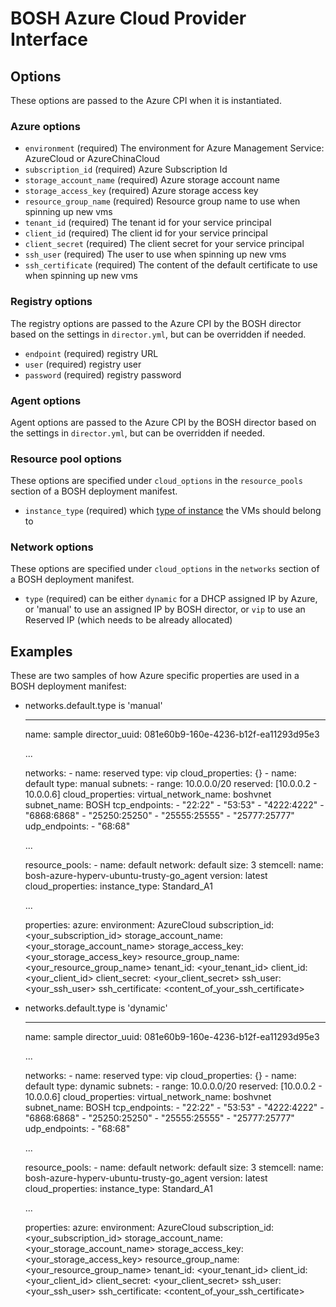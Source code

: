 # BOSH Azure Cloud Provider Interface

## Options

These options are passed to the Azure CPI when it is instantiated.

### Azure options

* `environment` (required)
  The environment for Azure Management Service: AzureCloud or AzureChinaCloud
* `subscription_id` (required)
  Azure Subscription Id
* `storage_account_name` (required)
  Azure storage account name
* `storage_access_key` (required)
  Azure storage access key
* `resource_group_name` (required)
  Resource group name to use when spinning up new vms
* `tenant_id` (required)
  The tenant id for your service principal
* `client_id` (required)
  The client id for your service principal
* `client_secret` (required)
  The client secret for your service principal
* `ssh_user` (required)
  The user to use when spinning up new vms
* `ssh_certificate` (required)
  The content of the default certificate to use when spinning up new vms

### Registry options

The registry options are passed to the Azure CPI by the BOSH director based on the settings in `director.yml`, but can be
overridden if needed.

* `endpoint` (required)
  registry URL
* `user` (required)
  registry user
* `password` (required)
  registry password

### Agent options

Agent options are passed to the Azure CPI by the BOSH director based on the settings in `director.yml`, but can be
overridden if needed.

### Resource pool options

These options are specified under `cloud_options` in the `resource_pools` section of a BOSH deployment manifest.

* `instance_type` (required)
  which [type of instance](https://msdn.microsoft.com/en-us/library/azure/dn197896.aspx) the VMs should belong to

### Network options

These options are specified under `cloud_options` in the `networks` section of a BOSH deployment manifest.

* `type` (required)
  can be either `dynamic` for a DHCP assigned IP by Azure, or 'manual' to use an assigned IP by BOSH director,
  or `vip` to use an Reserved IP (which needs to be already allocated)

## Examples

These are two samples of how Azure specific properties are used in a BOSH deployment manifest:

* networks.default.type is 'manual'

    ---
    name: sample
    director_uuid: 081e60b9-160e-4236-b12f-ea11293d95e3

    ...

    networks:
      - name: reserved
        type: vip
        cloud_properties: {}
      - name: default
        type: manual
        subnets:
        - range:   10.0.0.0/20
          reserved: [10.0.0.2 - 10.0.0.6]
          cloud_properties:
            virtual_network_name: boshvnet
            subnet_name: BOSH
            tcp_endpoints:
            - "22:22"
            - "53:53"
            - "4222:4222"
            - "6868:6868"
            - "25250:25250"
            - "25555:25555"
            - "25777:25777"
            udp_endpoints:
            - "68:68"

    ...

    resource_pools:
      - name: default
        network: default
        size: 3
        stemcell:
          name: bosh-azure-hyperv-ubuntu-trusty-go_agent
          version: latest
        cloud_properties:
          instance_type: Standard_A1

    ...

    properties:
      azure:
        environment: AzureCloud
        subscription_id: <your_subscription_id>
        storage_account_name: <your_storage_account_name>
        storage_access_key: <your_storage_access_key>
        resource_group_name: <your_resource_group_name>
        tenant_id: <your_tenant_id>
        client_id: <your_client_id>
        client_secret: <your_client_secret>
        ssh_user: <your_ssh_user>
        ssh_certificate: <content_of_your_ssh_certificate>


* networks.default.type is 'dynamic'

    ---
    name: sample
    director_uuid: 081e60b9-160e-4236-b12f-ea11293d95e3

    ...

    networks:
      - name: reserved
        type: vip
        cloud_properties: {}
      - name: default
        type: dynamic
        subnets:
        - range:   10.0.0.0/20
          reserved: [10.0.0.2 - 10.0.0.6]
        cloud_properties:
          virtual_network_name: boshvnet
          subnet_name: BOSH
          tcp_endpoints:
          - "22:22"
          - "53:53"
          - "4222:4222"
          - "6868:6868"
          - "25250:25250"
          - "25555:25555"
          - "25777:25777"
          udp_endpoints:
          - "68:68"

    ...

    resource_pools:
      - name: default
        network: default
        size: 3
        stemcell:
          name: bosh-azure-hyperv-ubuntu-trusty-go_agent
          version: latest
        cloud_properties:
          instance_type: Standard_A1

    ...

    properties:
      azure:
        environment: AzureCloud
        subscription_id: <your_subscription_id>
        storage_account_name: <your_storage_account_name>
        storage_access_key: <your_storage_access_key>
        resource_group_name: <your_resource_group_name>
        tenant_id: <your_tenant_id>
        client_id: <your_client_id>
        client_secret: <your_client_secret>
        ssh_user: <your_ssh_user>
        ssh_certificate: <content_of_your_ssh_certificate>